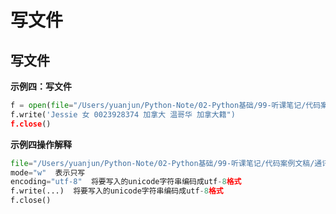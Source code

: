 # 写文件

## 写文件
**示例四：写文件**

```python
f = open(file="/Users/yuanjun/Python-Note/02-Python基础/99-听课笔记/代码案例文稿/通讯录.txt",mode="w",encoding="utf-8")
f.write('Jessie 女 0023928374 加拿大 温哥华 加拿大籍")
f.close()
```

**示例四操作解释**

```python
file="/Users/yuanjun/Python-Note/02-Python基础/99-听课笔记/代码案例文稿/通讯录.txt"  表示文件路径
mode="w"  表示只写
encoding="utf-8"  将要写入的unicode字符串编码成utf-8格式
f.write(...)  将要写入的unicode字符串编码成utf-8格式
f.close()
